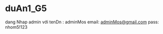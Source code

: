# duAn1_G5
dang Nhap admin với tenDn : adminMos
                    email: adminMos@gmail.com
                    pass: nhom5!123
